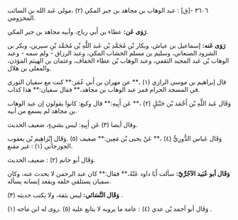 ٣٦٠٦ -[ق] : عبد الوهاب بن مجاهد بن جبر المكي (٢) ،مولى عَبد الله بن السائب المخزومي.

**رَوَى عَن:** عطاء بن أَبي رباح، وأبيه مجاهد بن جبر المكي.

**رَوَى عَنه:** إسماعيل بن عياش، وبكار بْن مُحَمَّدِ بْن عَبد اللَّهِ بْن مُحَمَّد بْنِ سيرين، وبكر بن الشرود الصنعاني، وسليم بن مسلم الخشاب المكي، وعبد الرزاق - ولم سمه - وعبد الوهاب بْن عَبد المجيد الثقفي، وعبد الوهاب بْن عطاء الخفاف، وعثمان بن الهيثم المؤذن، والمعلى بن هلال.

قال إبراهيم بن موسى الرازي (١) ،** عن مهران بن أَبي عُمَر:** كنت مع سفيان الثوري في المسجد الحرام فمر عبد الوهاب بن مجاهد،** فقال سفيان:** هذا كذاب.

وَقَال عَبد اللَّهِ بْن أَحْمَد بْن حَنْبَلٍ (٢) ،** عَن أَبِيهِ:** قال وكيع: كانوا يقولون إن عبد الوهاب بن مجاهد لم يسمع من أبيه.

وقال أيضا (٣) عَن أَبِيهِ: ليس بشيءٍ، ضعيف الحديث.

وَقَال عَباس الدُّورِيُّ (٤) ،** عَنْ يحيى بْن مَعِين:** ضعيف (٥) .وَقَال إِبْرَاهِيم بْن يعقوب الجوزجاني (١) : غير مقنع.

وَقَال أبو حاتم (٢) : ضعيف الحديث.

**وَقَال أبو عُبَيد الآجُرِّيّ:** سألت أَبَا داود عَنْهُ،** فقال:** كان عبد الرحمن لا يحدث عنه، وكان سفيان يستلقي خلفه ويقعد إنسانه يسأله.

**وَقَال النَّسَائي:** ليس بثقة، ولا يكتب حديثه (٣) .

وَقَال أبو أحمد بْن عدي (٤) : عامة ما يرويه لا يتابع عليه (٥) .روى له ابن ماجه (١) .